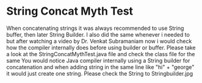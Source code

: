 # String Concat Myth Test 

When concatenating strings it was always recommended to use String buffer, then later String Builder. I also did the same whenever i
needed to but after watching a video by Dr. Venkat Subramaniam now i would check how the compiler internally does before using builder 
or buffer. 
Please take a look at the StringConcatMythTest.java file and check the class file for the same 
You would notice Java compiler internally using a String builder for concatenation and 
when adding string in the same line like "hi" + "george" it would just create one string.
Please check the String to Stringbuilder.jpg

